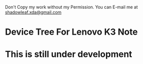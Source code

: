 Don't Copy my work without my Permission. You can E-mail me at shadowleaf.xda@gmail.com
# Device Tree For Lenovo K3 Note
# This is still under development

